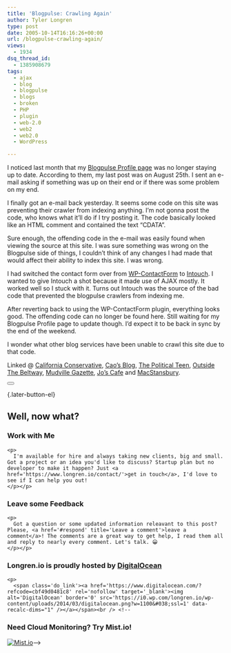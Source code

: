 ```yaml
---
title: 'Blogpulse: Crawling Again'
author: Tyler Longren
type: post
date: 2005-10-14T16:16:26+00:00
url: /blogpulse-crawling-again/
views:
  - 1934
dsq_thread_id:
  - 1385908679
tags:
  - ajax
  - blog
  - blogpulse
  - blogs
  - broken
  - PHP
  - plugin
  - web-2.0
  - web2
  - web2.0
  - WordPress

---
```

I noticed last month that my [Blogpulse Profile page][1] was no longer staying up to date. According to them, my last post was on August 25th. I sent an e-mail asking if something was up on their end or if there was some problem on my end.

I finally got an e-mail back yesterday. It seems some code on this site was preventing their crawler from indexing anything. I&#8217;m not gonna post the code, who knows what it&#8217;ll do if I try posting it. The code basically looked like an HTML comment and contained the text &#8220;CDATA&#8221;.

Sure enough, the offending code in the e-mail was easily found when viewing the source at this site. I was sure something was wrong on the Blogpulse side of things, I couldn&#8217;t think of any changes I had made that would affect their ability to index this site. I was wrong.

I had switched the contact form over from [WP-ContactForm][2] to [Intouch][3]. I wanted to give Intouch a shot because it made use of AJAX mostly. It worked well so I stuck with it. Turns out Intouch was the source of the bad code that prevented the blogpulse crawlers from indexing me.

After reverting back to using the WP-ContactForm plugin, everything looks good. The offending code can no longer be found here. Still waiting for my Blogpulse Profile page to update though. I&#8217;d expect it to be back in sync by the end of the weekend.

I wonder what other blog services have been unable to crawl this site due to that code.

Linked @ [California Conservative][4], [Cao&#8217;s Blog][5], [The Political Teen][6], [Outside The Beltway][7], [Mudville Gazette][8], [Jo&#8217;s Cafe][9] and [MacStansbury][10]. 

<div class="wpulike wpulike-default " >
  <div class="wp_ulike_general_class wp_ulike_is_not_liked">
    <button type="button"
					aria-label="Like Button"
					data-ulike-id="2043"
					data-ulike-nonce="fe4defa723"
					data-ulike-type="likeThis"
					data-ulike-template="wpulike-default"
					data-ulike-display-likers="0"
					data-ulike-disable-pophover="0"
					class="wp_ulike_btn wp_ulike_put_image wp_likethis_2043"></button><span class="count-box"></span>
  </div>
</div>

[][11]{.later-button-el}

<div class='what-next'>
  <h2>
    Well, now what?
  </h2>
  
  <div class='hire'>
    <h3>
      Work with Me
    </h3>
    
    <p>
      I'm available for hire and always taking new clients, big and small. Got a project or an idea you'd like to discuss? Startup plan but no developer to make it happen? Just <a href='https://www.longren.io/contact/'>get in touch</a>, I'd love to see if I can help you out!
    </p></p>
  </div>
  
  <div class='hire'>
    <h3>
      Leave some Feedback
    </h3>
    
    <p>
      Got a question or some updated information releavant to this post? Please, <a href='#respond' title='Leave a comment'>leave a comment</a>! The comments are a great way to get help, I read them all and reply to nearly every comment. Let's talk. 😀
    </p></p>
  </div>
  
  <div class='now-what-bottom-ad'>
    <h3>
      Longren.io is proudly hosted by <a href='https://www.digitalocean.com/?refcode=cbf49d0481c8'>DigitalOcean</a>
    </h3>
    
    <p>
      <span class='do_link'><a href='https://www.digitalocean.com/?refcode=cbf49d0481c8' rel='nofollow' target='_blank'><img alt='DigitalOcean' border='0' src='https://i0.wp.com/longren.io/wp-content/uploads/2014/03/digitalocean.png?w=1100&#038;ssl=1' data-recalc-dims="1" /></a></span><br /> <!--

<h3>Need Cloud Monitoring? Try Mist.io!</h3>

<span class='do_link'><a href='http://mist.io/?ref=tyler' rel='nofollow' target='_blank'><img alt='Mist.io' border='0' src='https://i0.wp.com/longren.io/wp-content/uploads/2014/04/mistio.jpg?w=1100&#038;ssl=1' data-recalc-dims="1"></a></span>--></div> </div>

 [1]: http://www.blogpulse.com/profile?type=overview&url=http://www.longren.org
 [2]: http://ryanduff.net/projects/wp-contactform/
 [3]: http://adahas.com/work/intouch/
 [4]: http://www.californiaconservative.org/?p=1172
 [5]: http://caosblog.com/2299
 [6]: http://thepoliticalteen.net/2005/10/14/optrfri/
 [7]: http://www.outsidethebeltway.com/archives/12298
 [8]: http://www.mudvillegazette.com/archives/003699.html
 [9]: http://joscafe.com/2005/10/14/tgif-specials-16/
 [10]: http://macstansbury.org/open-threadopen-trackbacks-3
 [11]: #